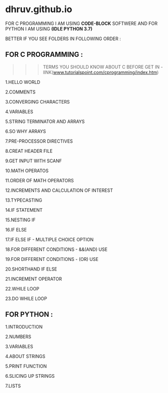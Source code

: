 # dhruv.github.io

FOR C PROGRAMMING I AM USING **CODE-BLOCK** SOFTWERE AND FOR PYTHON I AM USING **(IDLE PYTHON 3.7)** 

BETTER IF YOU SEE FOLDERS IN FOLLOWING ORDER :

FOR C PROGRAMMING :
---
 >>> TERMS YOU SHOULD KNOW ABOUT C BEFORE GET IN - lINK(www.tutorialspoint.com/cprogramming/index.htm)

1.HELLO WORLD

2.COMMENTS

3.CONVERGING CHARACTERS

4.VARIABLES

5.STRING TERMINATOR AND ARRAYS 

6.SO WHY ARRAYS

7.PRE-PROCESSOR DIRECTIVES

8.CREAT HEADER FILE

9.GET INPUT WITH SCANF

10.MATH OPERATOS

11.ORDER OF MATH OPERATORS

12.INCREMENTS AND CALCULATION OF INTEREST

13.TYPECASTING

14.IF STATEMENT

15.NESTING IF

16.IF ELSE

17.IF ELSE IF - MULTIPLE CHOICE OPTION

18.FOR DIFFERENT CONDITIONS -  &&(AND) USE

19.FOR DIFFERENT CONDITIONS - (OR) USE

20.SHORTHAND IF ELSE

21.INCREMENT OPERATOR

22.WHILE LOOP

23.DO WHILE LOOP

FOR PYTHON :
---
1.INTRODUCTION

2.NUMBERS

3.VARIABLES

4.ABOUT STRINGS

5.PRINT FUNCTION

6.SLICING UP STRINGS

7.LISTS
